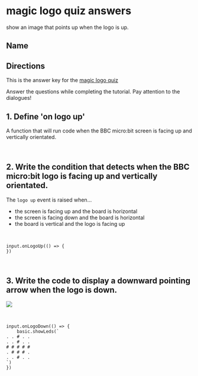# magic logo quiz answers

show an image that points up when the logo is up.

## Name

## Directions

This is the answer key for the [magic logo quiz](/microbit/lessons/magic-logo/quiz)

Answer the questions while completing the tutorial. Pay attention to the dialogues!

## 1. Define 'on logo up' 

A function that will run code when the BBC micro:bit screen is facing up and vertically orientated.

<br/>

## 2. Write the condition that detects when the BBC micro:bit logo is facing up and vertically orientated.

The `logo up` event is raised when...

* the screen is facing up and the board is horizontal
* the screen is facing down and the board is horizontal
* the board is vertical and the logo is facing up


<br/>

```blocks
input.onLogoUp(() => {
})
```

<br/>

## 3. Write the code to display a downward pointing arrow when the logo is down.

![](/static/mb/lessons/magic-logo-0.png)



<br/>

```blocks
input.onLogoDown(() => {
    basic.showLeds(`
. . # . .
. . # . .
# # # # #
. # # # .
. . # . .
`)
})
```

